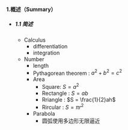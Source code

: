#### 1.概述（Summary）

* ##### 1.1 简述

  * Calculus
    * differentiation
    * integration
  * Number
    * length
    * Pythagorean theorem : $a^2 + b^2 = c^2$
    * Area
      * Square: $S = a^2$
      * Rectangle : $S = ab$
      * Rriangle : $S = \frac{1}{2}ah$
      * Rircular : $S = \pi r^2$
    * Parabola
      * 圆弧使用多边形无限逼近













































